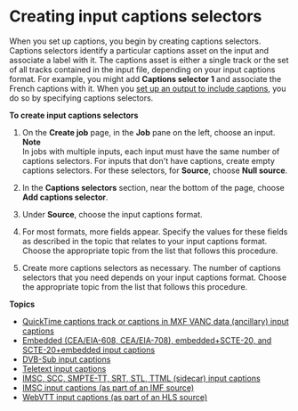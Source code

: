 # Creating input captions selectors<a name="create-input-caption-selectors"></a>

When you set up captions, you begin by creating captions selectors\. Captions selectors identify a particular captions asset on the input and associate a label with it\. The captions asset is either a single track or the set of all tracks contained in the input file, depending on your input captions format\. For example, you might add **Captions selector 1** and associate the French captions with it\. When you [set up an output to include captions](set-up-captions-in-outputs.md), you do so by specifying captions selectors\. 

**To create input captions selectors**

1. On the **Create job** page, in the **Job** pane on the left, choose an input\. 
**Note**  
In jobs with multiple inputs, each input must have the same number of captions selectors\. For inputs that don't have captions, create empty captions selectors\. For these selectors, for **Source**, choose **Null source**\.

1. In the **Captions selectors** section, near the bottom of the page, choose **Add captions selector**\. 

1. Under **Source**, choose the input captions format\. 

1. For most formats, more fields appear\. Specify the values for these fields as described in the topic that relates to your input captions format\. Choose the appropriate topic from the list that follows this procedure\.

1. Create more captions selectors as necessary\. The number of captions selectors that you need depends on your input captions format\. Choose the appropriate topic from the list that follows this procedure\.

**Topics**
+ [QuickTime captions track or captions in MXF VANC data \(ancillary\) input captions](ancillary.md)
+ [Embedded \(CEA/EIA\-608, CEA/EIA\-708\), embedded\+SCTE\-20, and SCTE\-20\+embedded input captions](embedded.md)
+ [DVB\-Sub input captions](dvb-sub-or-scte-27.md)
+ [Teletext input captions](teletext.md)
+ [IMSC, SCC, SMPTE\-TT, SRT, STL, TTML \(sidecar\) input captions](sidecar-input.md)
+ [IMSC input captions \(as part of an IMF source\)](IMSC-in-MXF.md)
+ [WebVTT input captions \(as part of an HLS source\)](WebVTT-in-HLS.md)